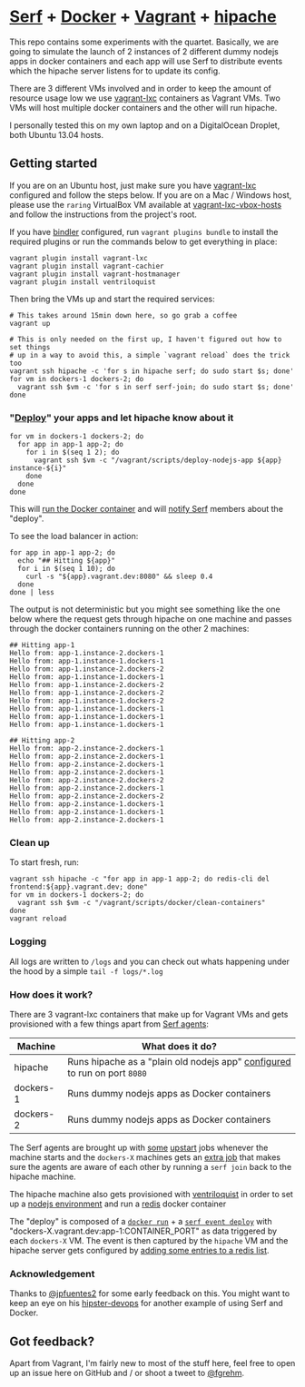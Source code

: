 # [Serf](http://www.serfdom.io/) + [Docker](http://www.docker.io/) + [Vagrant](http://www.vagrantup.com/) + [hipache](https://github.com/dotcloud/hipache)

This repo contains some experiments with the quartet. Basically, we are going to
simulate the launch of 2 instances of 2 different dummy nodejs apps in docker
containers and each app will use Serf to distribute events which the hipache
server listens for to update its config.

There are 3 different VMs involved and in order to keep the amount of resource
usage low we use [vagrant-lxc](https://github.com/fgrehm/vagrant-lxc) containers
as Vagrant VMs. Two VMs will host multiple docker containers and the other will
run hipache.

I personally tested this on my own laptop and on a DigitalOcean Droplet, both
Ubuntu 13.04 hosts.

## Getting started

If you are on an Ubuntu host, just make sure you have [vagrant-lxc](https://github.com/fgrehm/vagrant-lxc)
configured and follow the steps below. If you are on a Mac / Windows host, please
use  the `raring` VirtualBox VM available at [vagrant-lxc-vbox-hosts](https://github.com/fgrehm/vagrant-lxc-vbox-hosts)
and follow the instructions from the project's root.

If you have [bindler](https://github.com/fgrehm/bindler) configured, run
`vagrant plugins bundle` to install the required plugins or run the commands
below to get everything in place:

```
vagrant plugin install vagrant-lxc
vagrant plugin install vagrant-cachier
vagrant plugin install vagrant-hostmanager
vagrant plugin install ventriloquist
```

Then bring the VMs up and start the required services:

```
# This takes around 15min down here, so go grab a coffee
vagrant up

# This is only needed on the first up, I haven't figured out how to set things
# up in a way to avoid this, a simple `vagrant reload` does the trick too
vagrant ssh hipache -c 'for s in hipache serf; do sudo start $s; done'
for vm in dockers-1 dockers-2; do
  vagrant ssh $vm -c 'for s in serf serf-join; do sudo start $s; done'
done
```


### "[Deploy](scripts/deploy-nodejs-app)" your apps and let hipache know about it

```
for vm in dockers-1 dockers-2; do
  for app in app-1 app-2; do
    for i in $(seq 1 2); do
      vagrant ssh $vm -c "/vagrant/scripts/deploy-nodejs-app ${app} instance-${i}"
    done
  done
done
```

This will [run the Docker container](scripts/deploy-nodejs-app#L9) and will
[notify Serf](scripts/deploy-nodejs-app#L16) members about the "deploy".

To see the load balancer in action:

```
for app in app-1 app-2; do
  echo "## Hitting ${app}"
  for i in $(seq 1 10); do
    curl -s "${app}.vagrant.dev:8080" && sleep 0.4
  done
done | less
```

The output is not deterministic but you might see something like the one below
where the request gets through hipache on one machine and passes through the
docker containers running on the other 2 machines:

```
## Hitting app-1
Hello from: app-1.instance-2.dockers-1
Hello from: app-1.instance-1.dockers-1
Hello from: app-1.instance-2.dockers-2
Hello from: app-1.instance-1.dockers-1
Hello from: app-1.instance-2.dockers-2
Hello from: app-1.instance-2.dockers-2
Hello from: app-1.instance-1.dockers-2
Hello from: app-1.instance-1.dockers-1
Hello from: app-1.instance-1.dockers-1
Hello from: app-1.instance-1.dockers-1

## Hitting app-2
Hello from: app-2.instance-2.dockers-1
Hello from: app-2.instance-2.dockers-1
Hello from: app-2.instance-2.dockers-1
Hello from: app-2.instance-2.dockers-1
Hello from: app-2.instance-2.dockers-2
Hello from: app-2.instance-2.dockers-1
Hello from: app-2.instance-2.dockers-2
Hello from: app-2.instance-1.dockers-1
Hello from: app-2.instance-1.dockers-1
Hello from: app-2.instance-2.dockers-1
```

### Clean up

To start fresh, run:

```
vagrant ssh hipache -c "for app in app-1 app-2; do redis-cli del frontend:${app}.vagrant.dev; done"
for vm in dockers-1 dockers-2; do
  vagrant ssh $vm -c "/vagrant/scripts/docker/clean-containers"
done
vagrant reload
```

### Logging

All logs are written to `/logs` and you can check out whats happening under the
hood by a simple `tail -f logs/*.log`

### How does it work?

There are 3 vagrant-lxc containers that make up for Vagrant VMs and gets
provisioned with a few things apart from [Serf agents](http://www.serfdom.io/docs/agent/basics.html):

| Machine | What does it do? |
| ------- | ---------------- |
| hipache   | Runs hipache as a "plain old nodejs app" [configured](configs/hipache.json) to run on port `8080` |
| dockers-1 | Runs dummy nodejs apps as Docker containers |
| dockers-2 | Runs dummy nodejs apps as Docker containers |

The Serf agents are brought up with [some](scripts/serf/configure-dockers-agent)
[upstart](scripts/serf/configure-hipache-agent) jobs whenever the machine starts
and the `dockers-X` machines gets an [extra job](scripts/serf/configure-dockers-agent#L23-L36)
that makes sure the agents are aware of each other by running a `serf join` back
to the hipache machine.

The hipache machine also gets provisioned with [ventriloquist](https://github.com/fgrehm/ventriloquist)
in order to set up a [nodejs environment](Vagrantfile#L25) and run a [redis](Vagrantfile#L24)
docker container

The "deploy" is composed of a [`docker run`](scripts/deploy-nodejs-app#L9) + a
[`serf event deploy`](scripts/deploy-nodejs-app#L16) with "dockers-X.vagrant.dev:app-1:CONTAINER_PORT"
as data triggered by each `dockers-X` VM. The event is then captured by the
`hipache` VM and the hipache server gets configured by [adding some entries to a redis list](scripts/handle-deploy#L28-L31).

### Acknowledgement

Thanks to [@jpfuentes2](https://github.com/jpfuentes2) for some early feedback
on this. You might want to keep an eye on his [hipster-devops](https://github.com/jpfuentes2/hipster-devops)
for another example of using Serf and Docker.

## Got feedback?

Apart from Vagrant, I'm fairly new to most of the stuff here, feel free to open
up an issue here on GitHub and / or shoot a tweet to [@fgrehm](https://twitter.com/fgrehm).
